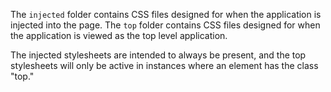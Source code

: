 The `injected` folder contains CSS files designed for when the application is injected into the page. The `top` folder contains CSS files designed for when the application is viewed as the top level application.

The injected stylesheets are intended to always be present, and the top stylesheets will only be active in instances where an element has the class "top."
